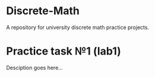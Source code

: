 # Discrete-Math
A repository for university discrete math practice projects.

# Practice task №1 (lab1)
Desciption goes here...
